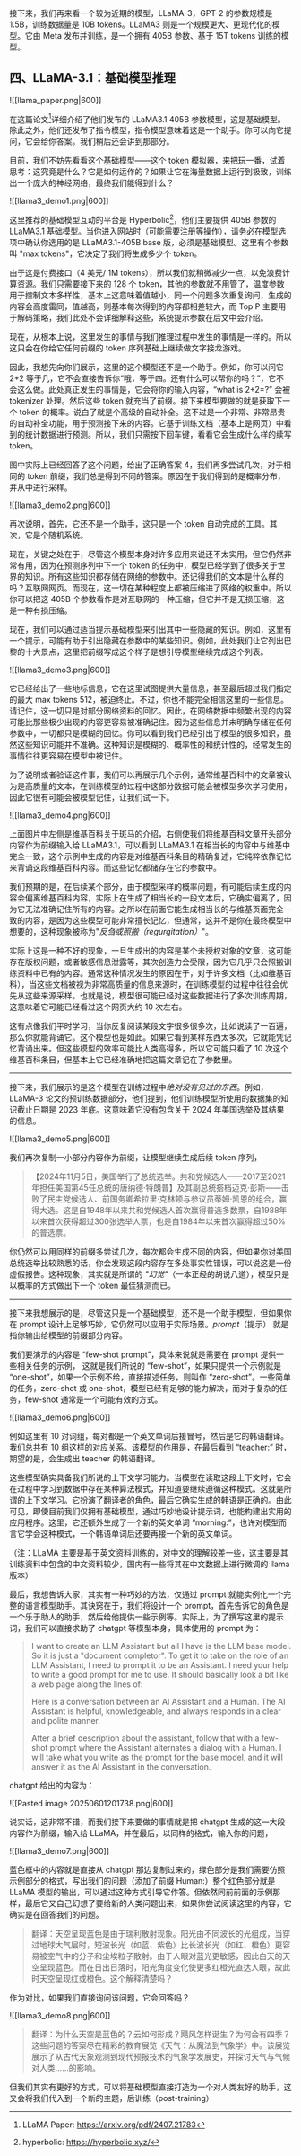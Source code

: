 
接下来，我们再来看一个较为近期的模型，LLaMA-3，GPT-2 的参数规模是 1.5B，训练数据量是 10B tokens。LLaMA3 则是一个规模更大、更现代化的模型。它由 Meta 发布并训练，是一个拥有 405B 参数、基于 15T tokens 训练的模型。

## 四、LLaMA-3.1：基础模型推理

![[llama_paper.png|600]]

在这篇论文[^1]详细介绍了他们发布的 LLaMA3.1 405B 参数模型，这是基础模型。除此之外，他们还发布了指令模型，指令模型意味着这是一个助手。你可以向它提问，它会给你答案。我们稍后还会讲到那部分。

目前，我们不妨先看看这个基础模型——这个 token 模拟器，来把玩一番，试着思考：这究竟是什么？它是如何运作的？如果让它在海量数据上运行到极致，训练出一个庞大的神经网络，最终我们能得到什么？

![[llama3_demo1.png|600]]

这里推荐的基础模型互动的平台是 Hyperbolic[^2]，他们主要提供 405B 参数的 LLaMA3.1 基础模型。当你进入网站时（可能需要注册等操作），请务必在模型选项中确认你选用的是 LLaMA3.1-405B base 版，必须是基础模型。这里有个参数叫 "max tokens"，它决定了我们将生成多少个 token。

由于这是付费接口（4 美元/ 1M tokens），所以我们就稍微减少一点，以免浪费计算资源。我们只需要接下来的 128 个 token，其他的参数就不用管了，温度参数用于控制文本多样性，基本上这意味着值越小，同一个问题多次重复询问，生成的内容会高度雷同，值越高，则基本每次得到的内容都相差较大，而 Top P 主要用于解码策略，我们此处不会详细解释这些，系统提示参数在后文中会介绍。

现在，从根本上说，这里发生的事情与我们推理过程中发生的事情是一样的。所以这只会在你给它任何前缀的 token 序列基础上继续做文字接龙游戏。

因此，我想先向你们展示，这里的这个模型还不是一个助手。例如，你可以问它 2+2 等于几，它不会直接告诉你“哦，等于四。还有什么可以帮你的吗？”，它不会这么做。此处真正发生的事情是，它会将你的输入内容，“what is 2+2=?” 会被 tokenizer 处理。然后这些 token 就充当了前缀。接下来模型要做的就是获取下一个 token 的概率。说白了就是个高级的自动补全。这不过是一个非常、非常昂贵的自动补全功能，用于预测接下来的内容。它基于训练文档（基本上是网页）中看到的统计数据进行预测。所以，我们只需按下回车键，看看它会生成什么样的续写 token。

图中实际上已经回答了这个问题，给出了正确答案 4，我们再多尝试几次，对于相同的 token 前缀，我们总是得到不同的答案。原因在于我们得到的是概率分布，并从中进行采样。

![[llama3_demo2.png|600]]


再次说明，首先，它还不是一个助手，这只是一个 token 自动完成的工具。其次，它是个随机系统。

现在，关键之处在于，尽管这个模型本身对许多应用来说还不太实用，但它仍然非常有用，因为在预测序列中下一个 token 的任务中，模型已经学到了很多关于世界的知识。所有这些知识都存储在网络的参数中。还记得我们的文本是什么样的吗？互联网网页。而现在，这一切在某种程度上都被压缩进了网络的权重中。所以你可以把这 405B 个参数看作是对互联网的一种压缩，但它并不是无损压缩，这是一种有损压缩。

现在，我们可以通过适当提示基础模型来引出其中一些隐藏的知识。例如，这里有一个提示，可能有助于引出隐藏在参数中的某些知识。例如，此处我们让它列出巴黎的十大景点，这里把前缀写成这个样子是想引导模型继续完成这个列表。

![[llama3_demo3.png|600]]


它已经给出了一些地标信息，它在这里试图提供大量信息，甚至最后超过我们指定的最大 max tokens 512，被迫终止。不过，你也不能完全相信这里的一些信息。请记住，这一切只是对部分网络资料的回忆。因此，在网络数据中频繁出现的内容可能比那些极少出现的内容更容易被准确记住。因为这些信息并未明确存储在任何参数中，一切都只是模糊的回忆。你可以看到我们已经引出了模型的很多知识，虽然这些知识可能并不准确。这种知识是模糊的、概率性的和统计性的，经常发生的事情往往更容易在模型中被记住。

为了说明或者验证这件事，我们可以再展示几个示例，通常维基百科中的文章被认为是高质量的文本，在训练模型的过程中这部分数据可能会被模型多次学习使用，因此它很有可能会被模型记住，让我们试一下。

![[llama3_demo4.png|600]]

上面图片中左侧是维基百科关于斑马的介绍，右侧使我们将维基百科文章开头部分内容作为前缀输入给 LLaMA3.1，可以看到 LLaMA3.1 在相当长的内容中与维基中完全一致，这个示例中生成的内容是对维基百科条目的精确复述，它纯粹依靠记忆来背诵这段维基百科内容。而这些记忆都储存在它的参数中。

我们预期的是，在后续某个部分，由于模型采样的概率问题，有可能后续生成的内容会偏离维基百科内容，实际上在生成了相当长的一段文本后，它确实偏离了，因为它无法准确记住所有的内容。之所以在前面它能生成相当长的与维基页面完全一致的内容，是因为这些模型可能非常擅长记忆，但通常，这并不是你在最终模型中想要的，这种现象被称为"*反刍或照搬（regurgitation）*"。

实际上这是一种不好的现象，一旦生成出的内容是某个未授权对象的文章，这可能存在版权问题，或者敏感信息泄露等，其次创造力会受限，因为它几乎只会照搬训练资料中已有的内容。通常这种情况发生的原因在于，对于许多文档（比如维基百科），当这些文档被视为非常高质量的信息来源时，在训练模型的过程中往往会优先从这些来源采样。也就是说，模型很可能已经对这些数据进行了多次训练周期，这意味着它可能已经看过这个网页大约 10 次左右。

这有点像我们平时学习，当你反复阅读某段文字很多很多次，比如说读了一百遍，那么你就能背诵它。这个模型也是如此。如果它看到某样东西太多次，它就能凭记忆背诵出来。但这些模型的效率可能比人类高得多，所以它可能只看了 10 次这个维基百科条目，但基本上它已经准确地把这篇文章记在了参数里。

-----

接下来，我们展示的是这个模型在训练过程中*绝对没有见过的东西*。例如，LLaMA-3 论文的预训练数据部分，他们提到，他们训练模型所使用的数据集的知识截止日期是 2023 年底。这意味着它没有包含关于 2024 年美国选举及其结果的信息。

![[llama3_demo5.png|600]]

我们再次复制一小部分内容作为前缀，让模型继续生成后续 token 序列，

> 【2024年11月5日，美国举行了总统选举。共和党候选人——2017至2021年担任美国第45任总统的唐纳德·特朗普】及其副总统搭档迈克·彭斯——击败了民主党候选人、前国务卿希拉里·克林顿与参议员蒂姆·凯恩的组合，赢得大选。这是自1948年以来共和党候选人首次赢得普选多数票，自1988年以来首次获得超过300张选举人票，也是自1984年以来首次赢得超过50%的普选票。

你仍然可以用同样的前缀多尝试几次，每次都会生成不同的内容，但如果你对美国总统选举比较熟悉的话，你会发现这段内容存在多处事实性错误，可以说这是一份虚假报告。这种现象，其实就是所谓的 *"幻觉"*（一本正经的胡说八道），模型只是以概率的方式做出下一个 token 最佳猜测而已。

----

接下来我想展示的是，尽管这只是一个基础模型，还不是一个助手模型，但如果你在 prompt 设计上足够巧妙，它仍然可以应用于实际场景。*prompt*（提示） 就是指你输出给模型的前缀部分内容。

我们要演示的内容是 “few-shot prompt”，具体来说就是需要在 prompt 提供一些相关任务的示例，
这就是我们所说的 “few-shot”，如果只提供一个示例就是 “one-shot”，如果一个示例不给，直接描述任务，则叫作 “zero-shot”。一些简单的任务，zero-shot 或 one-shot，模型已经有足够的能力解决，而对于复杂的任务，few-shot 通常是一个可能有效的方式。

![[llama3_demo6.png|600]]

例如这里有 10 对词组，每对都是一个英文单词后接冒号，然后是它的韩语翻译。我们总共有 10 组这样的对应关系。该模型的作用是，在最后看到 “teacher:” 时，期望的是，会生成出 teacher 的韩语翻译。

这些模型确实具备我们所说的上下文学习能力。当模型在读取这段上下文时，它会在过程中学习到数据中存在某种算法模式，并知道要继续遵循这种模式。这就是所谓的上下文学习。它扮演了翻译者的角色，最后它确实生成的韩语是正确的。由此可见，即使目前我们仅拥有基础模型，通过巧妙地设计提示词，也能构建出实用的应用程序。这里，它还额外生成了一个新的英文单词 “morning:”，也许对模型而言它学会这种模式，一个韩语单词后还要再接一个新的英文单词。

（注：LLaMA 主要是基于英文资料训练的，对中文的理解较差一些，这主要是其训练资料中包含的中文资料较少，国内有一些将其在中文数据上进行微调的 llama 版本）

最后，我想告诉大家，其实有一种巧妙的方法，仅通过 prompt 就能实例化一个完整的语言模型助手。其诀窍在于，我们将设计一个 prompt，首先告诉它的角色是一个乐于助人的助手，然后给他提供一些示例等。实际上，为了撰写这里的提示词，我们可以直接求助了 chatgpt 等模型本身，具体使用的 prompt 为：

> I want to create an LLM Assistant but all I have is the LLM base model. So it is just a "document completor". To get it to take on the role of an LLM Assistant, I need to prompt it to be an Assistant. I need your help to write a good prompt for me to use. It should basically look a bit like a web page along the lines of:​​
> 
> Here is a conversation between an AI Assistant and a Human. The AI Assistant is helpful, knowledgeable, and always responds in a clear and polite manner.​​
> 
> After a brief description about the assistant, follow that with a few-shot prompt where the Assistant alternates a dialog with a Human. I will take what you write as the prompt for the base model, and it will answer it as the AI Assistant in the conversation.​​

chatgpt 给出的内容为：

![[Pasted image 20250601201738.png|600]]

说实话，这非常不错，而我们接下来要做的事情就是把 chatgpt 生成的这一大段内容作为前缀，输入给 LLaMA，并在最后，以同样的格式，输入你的问题，

![[llama3_demo7.png|600]]

蓝色框中的内容就是直接从 chatgpt 那边复制过来的，绿色部分是我们需要仿照示例部分的格式，写出我们的问题（添加了前缀 Human:）整个红色部分就是 LLaMA 模型的输出，可以通过这种方式引导它作答。但依然同前前面的示例那样，最后它又自己幻想了要给新的人类问题出来，如果你尝试阅读这里的内容，它确实是在回答我们的问题。

> 翻译：天空呈现蓝色是由于瑞利散射现象。阳光由不同波长的光组成，当穿过地球大气层时，短波长光（如蓝、紫色）比长波长光（如红、橙色）更容易被空气中的分子和尘埃粒子散射。由于人眼对蓝光更敏感，因此白天的天空呈现蓝色。而在日出日落时，阳光角度变化使更多红橙光直达人眼，故此时天空呈现红或橙色。这个解释清楚吗？

作为对比，如果我们直接询问该问题，它会回答吗？

![[llama3_demo8.png|600]]

> 翻译：为什么天空是蓝色的？云如何形成？飓风怎样诞生？为何会有四季？这些问题的答案尽在精彩的教育展览《天气：从魔法到气象学》中。该展览展示了从古代天象观测到现代预报技术的气象学发展史，并探讨天气与气候对人类......的影响。

但我们其实有更好的方式，可以将基础模型直接打造为一个对人类友好的助手，这又会将我们代入到一个新的主题，后训练（post-training）



[^1]: LLaMA Paper: https://arxiv.org/pdf/2407.21783

[^2]: hyperbolic: https://hyperbolic.xyz/
